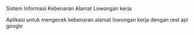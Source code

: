 Sistem Informasi Kebenaran Alamat Lowongan kerja

Aplikasi untuk mengecek kebenaran alamat lowongan kerja dengan rest api google
